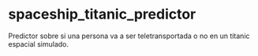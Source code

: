 # spaceship_titanic_predictor
Predictor sobre si una persona va a ser teletransportada o no en un titanic espacial simulado.
